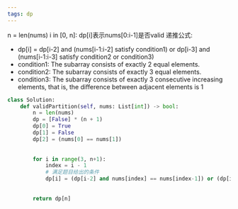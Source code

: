 ```yaml
---
tags: dp
---
```


n = len(nums)
i in [0, n]: dp[i]表示nums[0:i-1]是否valid
递推公式:
- dp[i] = dp[i-2] and (nums[i-1:i-2] satisfy condition1) or dp[i-3] and (nums[i-1:i-3] satisfy condition2 or condition3)
- condition1: The subarray consists of exactly 2 equal elements.
- condition2: The subarray consists of exactly 3 equal elements.
- condition3: The subarray consists of exactly 3 consecutive increasing elements, that is, the difference between adjacent elements is 1



```py
class Solution:
    def validPartition(self, nums: List[int]) -> bool:
        n = len(nums)
        dp = [False] * (n + 1)
        dp[0] = True
        dp[1] = False
        dp[2] = (nums[0] == nums[1])
        
        
        for i in range(3, n+1):
            index = i - 1
            # 满足题目给出的条件
            dp[i] = (dp[i-2] and nums[index] == nums[index-1]) or (dp[i-3] and ((nums[index] == nums[index-1] and (nums[index] == nums[index-2])) or ((nums[index] == nums[index-1] +1) and (nums[index] == nums[index-2] + 2))))
        
        
        return dp[n]
```